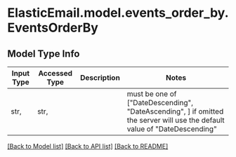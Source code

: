 # ElasticEmail.model.events_order_by.EventsOrderBy

## Model Type Info
Input Type | Accessed Type | Description | Notes
------------ | ------------- | ------------- | -------------
str,  | str,  |  | must be one of ["DateDescending", "DateAscending", ] if omitted the server will use the default value of "DateDescending"

[[Back to Model list]](../../README.md#documentation-for-models) [[Back to API list]](../../README.md#documentation-for-api-endpoints) [[Back to README]](../../README.md)

